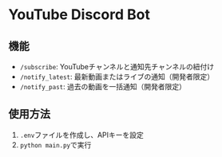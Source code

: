 # YouTube Discord Bot

## 機能
- `/subscribe`: YouTubeチャンネルと通知先チャンネルの紐付け
- `/notify_latest`: 最新動画またはライブの通知（開発者限定）
- `/notify_past`: 過去の動画を一括通知（開発者限定）

## 使用方法
1. `.env`ファイルを作成し、APIキーを設定
2. `python main.py`で実行